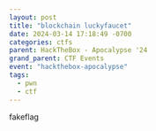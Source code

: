 ```yaml
---
layout: post
title: "blockchain luckyfaucet"
date: 2024-03-14 17:18:49 -0700
categories: ctfs
parent: HackTheBox - Apocalypse '24
grand_parent: CTF Events
event: "hackthebox-apocalypse"
tags:
  - pwn
  - ctf
---
```


fakeflag
